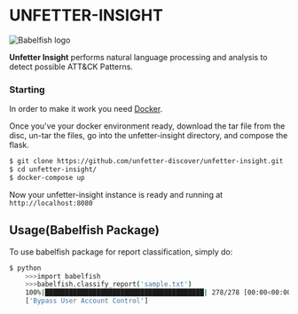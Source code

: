 # UNFETTER-INSIGHT

![Babelfish logo](http://mjmobbs.com/wp-content/uploads/2010/08/babel.jpg)

**Unfetter Insight** performs natural language processing and analysis to detect possible ATT&CK Patterns.

### Starting

In order to make it work you need [Docker](https://docs.docker.com).

Once you've your docker environment ready, download the tar file from the disc, un-tar the files, go into the unfetter-insight directory, and compose the flask.

```sh
$ git clone https://github.com/unfetter-discover/unfetter-insight.git
$ cd unfetter-insight/
$ docker-compose up
```

Now your unfetter-insight instance is ready and running at `http://localhost:8080`

Usage(Babelfish Package)
-----------------------------------
To use babelfish package for report classification, simply do:

```sh
$ python
	>>>import babelfish
	>>>babelfish.classify_report('sample.txt')
	100%|████████████████████████████████████████| 278/278 [00:00<00:00, 663.89it/s]
	['Bypass User Account Control']
```	

	